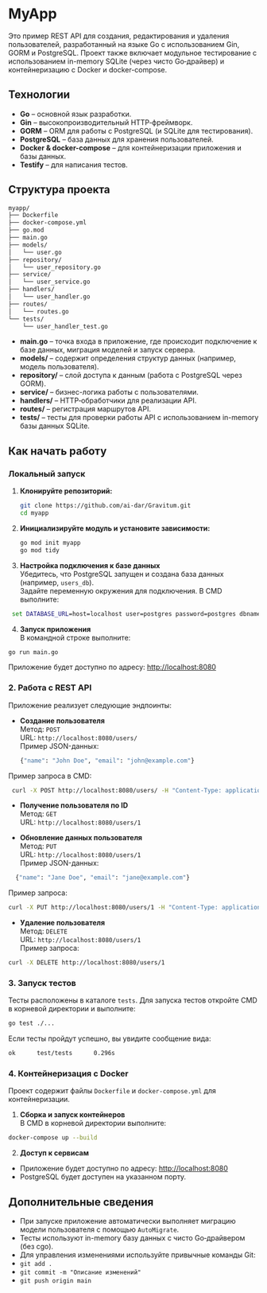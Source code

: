 # MyApp

Это пример REST API для создания, редактирования и удаления пользователей, разработанный на языке Go с использованием Gin, GORM и PostgreSQL. Проект также включает модульное тестирование с использованием in-memory SQLite (через чисто Go‑драйвер) и контейнеризацию с Docker и docker-compose.

## Технологии

- **Go** – основной язык разработки.
- **Gin** – высокопроизводительный HTTP‑фреймворк.
- **GORM** – ORM для работы с PostgreSQL (и SQLite для тестирования).
- **PostgreSQL** – база данных для хранения пользователей.
- **Docker & docker-compose** – для контейнеризации приложения и базы данных.
- **Testify** – для написания тестов.

## Структура проекта
```bash
myapp/
├── Dockerfile
├── docker-compose.yml
├── go.mod
├── main.go
├── models/
│   └── user.go
├── repository/
│   └── user_repository.go
├── service/
│   └── user_service.go
├── handlers/
│   └── user_handler.go
├── routes/
│   └── routes.go
└── tests/
    └── user_handler_test.go
```

- **main.go** – точка входа в приложение, где происходит подключение к базе данных, миграция моделей и запуск сервера.
- **models/** – содержит определения структур данных (например, модель пользователя).
- **repository/** – слой доступа к данным (работа с PostgreSQL через GORM).
- **service/** – бизнес-логика работы с пользователями.
- **handlers/** – HTTP‑обработчики для реализации API.
- **routes/** – регистрация маршрутов API.
- **tests/** – тесты для проверки работы API с использованием in-memory базы данных SQLite.

## Как начать работу

### Локальный запуск

1. **Клонируйте репозиторий:**

   ```bash
   git clone https://github.com/ai-dar/Gravitum.git
   cd myapp
   ```
2. **Инициализируйте модуль и установите зависимости:**
   ```bash
   go mod init myapp
   go mod tidy
   ```
   
3. **Настройка подключения к базе данных**  
Убедитесь, что PostgreSQL запущен и создана база данных (например, `users_db`).  
Задайте переменную окружения для подключения. В CMD выполните:

  ```cmd
   set DATABASE_URL=host=localhost user=postgres password=postgres dbname=users_db port=5432 sslmode=disable
   ```

4. **Запуск приложения**  
В командной строке выполните:
  ```bash
  go run main.go
   ```

Приложение будет доступно по адресу: [http://localhost:8080](http://localhost:8080)

### 2. Работа с REST API

Приложение реализует следующие эндпоинты:

- **Создание пользователя**  
Метод: `POST`  
URL: `http://localhost:8080/users/`  
Пример JSON-данных:
  ```bash
  {"name": "John Doe", "email": "john@example.com"}
   ```

Пример запроса в CMD:
 ```bash
  curl -X POST http://localhost:8080/users/ -H "Content-Type: application/json" -d "{"name": "John Doe", "email": "john@example.com"}"
   ```

- **Получение пользователя по ID**  
Метод: `GET`  
URL: `http://localhost:8080/users/1`

- **Обновление данных пользователя**  
Метод: `PUT`  
URL: `http://localhost:8080/users/1`  
Пример JSON-данных:
```bash
  {"name": "Jane Doe", "email": "jane@example.com"}
   ```

Пример запроса:
 ```bash
curl -X PUT http://localhost:8080/users/1 -H "Content-Type: application/json" -d "{"name": "Jane Doe", "email": "jane@example.com"}"
```

- **Удаление пользователя**  
Метод: `DELETE`  
URL: `http://localhost:8080/users/1`  
Пример запроса:
```bash
curl -X DELETE http://localhost:8080/users/1
```

### 3. Запуск тестов

Тесты расположены в каталоге `tests`. Для запуска тестов откройте CMD в корневой директории и выполните:
```bash
go test ./...
```

Если тесты пройдут успешно, вы увидите сообщение вида:

```bash
ok      test/tests      0.296s
```

### 4. Контейнеризация с Docker

Проект содержит файлы `Dockerfile` и `docker-compose.yml` для контейнеризации.

1. **Сборка и запуск контейнеров**  
   В CMD в корневой директории выполните:
```bash
docker-compose up --build
```


2. **Доступ к сервисам**  
- Приложение будет доступно по адресу: [http://localhost:8080](http://localhost:8080)
- PostgreSQL будет доступен на указанном порту.

## Дополнительные сведения

- При запуске приложение автоматически выполняет миграцию модели пользователя с помощью `AutoMigrate`.
- Тесты используют in-memory базу данных с чисто Go‑драйвером (без cgo).
- Для управления изменениями используйте привычные команды Git:
- `git add .`
- `git commit -m "Описание изменений"`
- `git push origin main`




